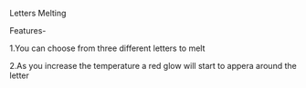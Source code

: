 Letters Melting 

Features-

1.You can choose from three different letters to melt

2.As you increase the temperature a red glow will start to appera around the letter
